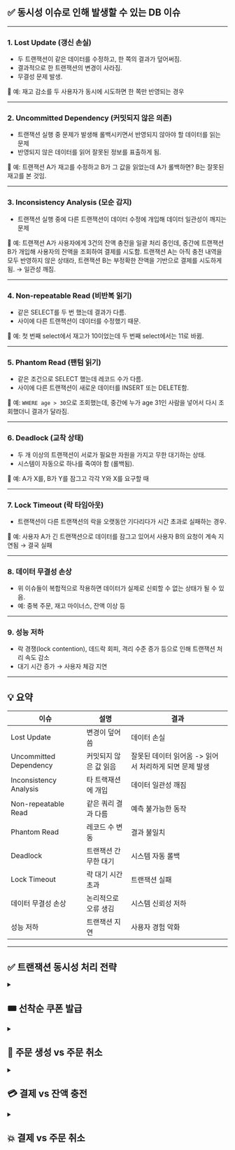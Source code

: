 ## ✅ 동시성 이슈로 인해 발생할 수 있는 **DB 이슈**

---

### 1. **Lost Update (갱신 손실)**

- 두 트랜잭션이 같은 데이터를 수정하고, 한 쪽의 결과가 덮어써짐.
- 결과적으로 한 트랜잭션의 변경이 사라짐.
- 무결성 문제 발생.

📌 예: 재고 감소를 두 사용자가 동시에 시도하면 한 쪽만 반영되는 경우

---

### 2. **Uncommitted Dependency (커밋되지 않은 의존)**

- 트랜잭션 실행 중 문제가 발생해 롤백시키면서 반영되지 않아야 할 데이터를 읽는 문제
- 반영되지 않은 데이터를 읽어 잘못된 정보를 표출하게 됨.

📌 예: 트랜잭션 A가 재고를 수정하고 B가 그 값을 읽었는데 A가 롤백하면? B는 잘못된 재고를 본 것임.

---

### 3. **Inconsistency Analysis (모순 감지)**

- 트랜잭션 실행 중에 다른 트랜잭션이 데이터 수정에 개입해 데이터 일관성이 깨지는 문제

📌 예: 트랜잭션 A가 사용자에게 3건의 잔액 충전을 일괄 처리 중인데, 중간에 트랜잭션 B가 개입해 사용자의 잔액을 조회하여 결제를 시도함. 트랜잭션 A는 아직 충전 내역을 모두 반영하지 않은 상태라, 트랜잭션 B는 부정확한 잔액을 기반으로 결제를 시도하게 됨. → 일관성 깨짐.

---

### 4. **Non-repeatable Read (비반복 읽기)**

- 같은 SELECT를 두 번 했는데 결과가 다름.
- 사이에 다른 트랜잭션이 데이터를 수정했기 때문.

📌 예: 첫 번째 select에서 재고가 10이었는데 두 번째 select에서는 11로 바뀜.

---

### 5. **Phantom Read (팬텀 읽기)**

- 같은 조건으로 SELECT 했는데 레코드 수가 다름.
- 사이에 다른 트랜잭션이 새로운 데이터를 INSERT 또는 DELETE함.

📌 예: `WHERE age > 30`으로 조회했는데, 중간에 누가 age 31인 사람을 넣어서 다시 조회했더니 결과가 달라짐.

---

### 6. **Deadlock (교착 상태)**

- 두 개 이상의 트랜잭션이 서로가 필요한 자원을 가지고 무한 대기하는 상태.
- 시스템이 자동으로 하나를 죽여야 함 (롤백됨).

📌 예: A가 X를, B가 Y를 잠그고 각각 Y와 X를 요구할 때

---

### 7. **Lock Timeout (락 타임아웃)**

- 트랜잭션이 다른 트랜잭션의 락을 오랫동안 기다리다가 시간 초과로 실패하는 경우.

📌 예: 사용자 A가 긴 트랜잭션으로 데이터를 잠그고 있어서 사용자 B의 요청이 계속 지연됨 → 결국 실패

---

### 8. **데이터 무결성 손상**

- 위 이슈들이 복합적으로 작용하면 데이터가 실제로 신뢰할 수 없는 상태가 될 수 있음.
- 예: 중복 주문, 재고 마이너스, 잔액 이상 등

---

### 9. **성능 저하**

- 락 경쟁(lock contention), 데드락 회피, 격리 수준 증가 등으로 인해 트랜잭션 처리 속도 감소
- 대기 시간 증가 → 사용자 체감 지연

---

## 💡 요약

| 이슈 | 설명 | 결과 |
| --- | --- | --- |
| Lost Update | 변경이 덮어씀 | 데이터 손실 |
| Uncommitted Dependency | 커밋되지 않은 값 읽음 | 잘못된 데이터 읽어옴 -> 읽어서 처리하게 되면 문제 발생 |
| Inconsistency Analysis | 타 트랙재션에 개입 | 데이터 일관성 깨짐 |
| Non-repeatable Read | 같은 쿼리 결과 다름 | 예측 불가능한 동작 |
| Phantom Read | 레코드 수 변동 | 결과 불일치 |
| Deadlock | 트랜잭션 간 무한 대기 | 시스템 자동 롤백 |
| Lock Timeout | 락 대기 시간 초과 | 트랜잭션 실패 |
| 데이터 무결성 손상 | 논리적으로 오류 생김 | 시스템 신뢰성 저하 |
| 성능 저하 | 트랜잭션 지연 | 사용자 경험 악화 |

---

## ✅ 트랜잭션 동시성 처리 전략

<details>

<summary><h2>🎟️ 선착순 쿠폰 발급</h2></summary>

## 📌 개요

선착순으로 제한된 수량의 쿠폰을 사용자에게 발급할 때, **동시성 이슈**를 방지하여 **정확한 수량만큼만 발급되도록** 동시성 처리 전략을 정의한다.

---

## 🔄 프로세스

```
[잔여 수량 확인 → 수량 차감 → 쿠폰 발급]
```

---

## 🗂️ 대상 테이블

| 프로세스 | 대상 테이블 |
| --- | --- |
| 잔여 수량 확인 | `COUPON` |
| 수량 차감 | `COUPON` |
| 쿠폰 발급 | `COUPON_ISSUED_INFO(insert)` |

---

## ⚠️ 동시성 시나리오 분석

| 시나리오 | 기대 동작 |
| --- | --- |
| 발급 제한 갯수 내 요청 | 총 30개, 20명 요청 → 20명 발급, 10개 남음 |
| 발급 제한 갯수 초과 요청 | 총 30개, 100명 요청 → 30명 발급, 70명 실패 |

---

## 🔐 락 전략

| 대상 | 락 방식 | 적용 예시 |
| --- | --- | --- |
| `COUPON` | 비관적 락 (`PESSIMISTIC_WRITE`) | `@Lock(LockModeType.PESSIMISTIC_WRITE)` 사용 |

```java
@Lock(LockModeType.PESSIMISTIC_WRITE)
Coupon findByCouponId(Long couponId);
```

---

## 🧩 설계 근거

| 항목 | 설명 |
| --- | --- |
| 🔁 트랜잭션 단위 | 매우 짧음 (단일 update), 락 점유 시간 매우 짧음 |
| 🔐 락 필요 이유 | 잔여 쿠폰 수량 확인과 동시에 락을 걸어 **정합성 유지 → 초과 발급 방지** |
| ⚠️ 낙관적 락의 한계 | 동시 요청 100건 시, 1건 성공 + 99건 실패 → 재시도 유도 → DB 부하 증가 |
| 🎯 비관적 락 장점 | 경합 시 대기 상태 진입 → 순차적으로 처리 가능 → **재시도 없이 안정적 발급 처리 가능** |
| 🚫 실패 방지 | 잔여 수량 있음에도 충돌로 인해 발급 실패하는 **불합리한 상황 방지** |

---

## ✅ 결론

- **비관적 락**을 통해 **정확한 수량만 발급**되고, 초**과 발급 없이 정합성 보장** 가능
- 낙관적 락 기반의 충돌-재시도 방식은 **재시도 로직 필요 및 DB 부하 유발**로 인해 적합하지 않다.
- 트랜잭션이 짧고, 경합 시에도 안정적으로 동작함
- 락으로 인한 **대기 상태**는 짧은 트랜잭션으로 인해 충분히 감내할 수 있는 수준이며, **데이터 정합성 보장**이라는 측면에서 **우선 고려되어야 한다**.

</details>

<details>

<summary><h2>🛒 주문 생성 vs 주문 취소</h2></summary>

## 📌 개요

주문 생성 및 주문 취소 시 발생할 수 있는 동시성 이슈를 고려하여, **재고 및 쿠폰 처리의 락 전략**을 정의하고, **데드락 방지 및 정합성 유지**를 위한 설계 방향을 문서화한다.

---

## 🔄 프로세스

### 🟢 주문 생성

```
[쿠폰 사용 → 재고 차감 → 주문 생성]
```

### 🔴 주문 취소

```
[쿠폰 복구 → 재고 복구 → 주문 상태 변경]
```

---

## 🗂️ 대상 테이블

| 프로세스 | 대상 테이블(내부 프로세스 순서대로) |
| --- | --- |
| 주문 생성 | `COUPON_ISSUED_INFO`, `PRODUCT_OPTION`, `ORDER(insert)` |
| 주문 취소 | `COUPON_ISSUED_INFO`, `PRODUCT_OPTION`, `ORDER` |

---

## ⚠️ 동시성 시나리오 분석

| 시나리오 | 기대 동작 |
| --- | --- |
| 쿠폰 사용/복구 | 사용 가능 상태 → 사용 → 복구 → 사용 가능 상태 |
| 재고 반복 차감 | 재고 30개 → 차감 요청 2개 → 차감 요청 3개 → 재고 25개 → …. → 재고 0개 → 차감 불가 |
| 재고 반복 복구(최대 30개) | 재고 5개 →  복구 요청 2개 → 복구 요청 3개 → 재고 10개 → … → 재고 30개 → 복구 불가 |
| 재고 차감/복구 | 재고 10개 → 재고 차감 요청 → 재고 복구 요청 → 재고 10개 |

---

## ⚠️ 데드락 방지 설계

### 시나리오

- 사용자 A가 주문 생성: **상품 옵션 ID 1, 2** → 재고 차감 시도
- 사용자 B가 주문 취소: **상품 옵션 ID 2, 1** → 재고 복구 시도

```
A: SELECT ... WHERE product_option_id = 1 → LOCK
B: SELECT ... WHERE product_option_id = 2 → LOCK
A: SELECT ... WHERE product_option_id = 2 → BLOCK
B: SELECT ... WHERE product_option_id = 1 → BLOCK → 💥 데드락 발생 가능
```

### 해결 방법

- **재고 처리 시, 항상 동일한 정렬 기준으로 SELECT** (예: `option_id ASC`)
- 모든 재고를 **선 정렬 후 FOR UPDATE**로 조회하여 락 획득 순서를 통일
- 예시 쿼리:

```sql
SELECT * FROM product_option
WHERE product_option_id IN (?, ?, ...)
ORDER BY product_option_id ASC
FOR UPDATE;
```

---

## 🔐 락 설정 및 처리 전략

| 자원 | 락 전략 | 처리 방식 |
| --- | --- | --- |
| `PRODUCT_OPTION` | **비관적 락** (`FOR UPDATE`) | 충돌 시 대기 → 순차 처리 → 차감/복구 미처리 방지 |
| `COUPON_ISSUED_INFO` | **비관적 락** (`FOR UPDATE`) | 사용자별로 락 획득 후 상태 전환 |
| `ORDER` | 일반 처리 (Insert / Update) | 생성 or 상태 변경, 충돌 없음 |

```jsx
@Lock(LockModeType.PESSIMISTIC_WRITE)
Coupon findByCouponId(Long couponId);

@Lock(LockModeType.PESSIMISTIC_WRITE)
Coupon findByCouponId(Long couponId);
```

---

## 🧩 설계 근거

### 📦 재고 (PRODUCT_OPTION)

- **공유 자원**이며 동시 접근이 빈번하게 발생
- 과차감이 발생하면 재고 오류로 비즈니스 치명타
- **비관적 락을 사용하여 동시에 접근한 트랜잭션은 대기 처리**
- 트랜잭션 중 데드락 방지를 위해 **항상 정렬된 순서로 조회**

### 🎟️ 쿠폰 (COUPON_ISSUED_INFO)

- **1명의 사용자에게 귀속된 자원**으로 충돌 가능성 낮음
- 그러나 정책에 의해 **주문 상태 변경에 따라 쿠폰 상태도 정확하게 변경** 되어 정합성을 유지해야 함
    - **주문 생성**에 사용 시 **타 주문에 중복 사용 불가**, **주문 취소**에서 복구 시 **재사용 가능**
- **비관적 락을 사용하여 동시에 접근한 트랜잭션은 대기 처리**

### 📃 주문 (ORDER)

- 새로 생성되거나 상태만 변경되는 데이터
- 충돌 가능성 거의 없고, 락 불필요

---

## ✅ 결론

- **재고 및 쿠폰은 비관적 락**이 가장 합리적이며 현실적인 동시성 제어 방식이다.
- 재고 조회 시에는 항상 정렬 기준을 명확히 하여 데드락을 **사전에 방지**해야 한다.
- 이러한 구조는 충돌 시 대기 후 순차처리되어 **데이터 정합성을 유지할 수 있는 방식이다**

</details>

<details>

<summary><h2>💳 결제 vs 잔액 충전</h2></summary>

## 📌 개요

결제 및 잔액 충전 기능은 모두 사용자 잔액 (B**ALANCE** 테이블)을 갱신하는 작업이 포함되며, **동시성 제어가 필수적인 핵심 영역**이다. 본 문서에서는 결제/충전 시 발생할 수 있는 **정합성 이슈**를 방지하기 위한 DB Lock 전략을 정의한다.

---

## 📂 프로세스 정의

### 🟢 결제 (사용)

```
[잔액 차감 → 주문 상태 변경 → 결제 정보 저장]
```

### 🟡 잔액 충전

```
[잔액 증가]
```

---

## 🗂️ 대상 테이블

| 프로세스 | 대상 테이블 |
| --- | --- |
| 결제 | `BALANCE`, `ORDER`, `PAYMENT`(insert) |
| 충전 | `BALANCE` |

---

## ⚠️ 동시성 시나리오 분석

| 시나리오 | 설명 |
| --- | --- |
| 충전 + 결제 동시 처리 | 충돌 시 update 손실 위험 |
| 반복 충전 | 순서 불일치 시 정합성 오류 발생 가능 |
| 반복 결제 | 과차감 방지 필요, 순차 처리 필수 |

### 예시 상황

- 초기 잔액: **1,000원**

| 시나리오 | 결과 기대 잔액 | 이슈 가능성 |
| --- | --- | --- |
| A. 10,000원 충전 + 5,000원 사용 | `6,000원` | 충돌 가능 |
| B. 5,000원 사용 + 10,000원 충전 | `11,000원` | 충돌 가능 |
| C. 1,000원 충전 * 100회 | `100,000원` | 반복 충돌 가능 |
| D. 1,000원 사용 * 100회 (110,000원 보유 상태) | `10,000원` | 순차 처리 필요 |

### 결론

- 충전 및 사용이 동시에 발생하면 **잔액 갱신 시 update 손실이 발생할 수 있음**
- 모든 충전/사용 요청은 **정상 처리**되어야 하며, 재시도나 실패 없이 순차적으로 처리되어야 함

---

## 🔐 락 전략

| 대상 테이블 | 락 방식 | 예시 |
| --- | --- | --- |
| `BALANCE` | 비관적 락 (`FOR UPDATE`) | `@Lock(LockModeType.PESSIMISTIC_WRITE)` 사용 |

```java
@Lock(LockModeType.PESSIMISTIC_WRITE)
Balance findByUserId(Long userId);

```

---

## 🧩 설계 근거

| 항목 | 설명 |
| --- | --- |
| 🔁 트랜잭션 단위 | 충전/사용 모두 단일 비관적락 update이므로 **락 점유 시간이 짧음** |
| 🧑 사용자 별 처리 | 사용자 단위로 구분되어 **접근 경합도 낮음**, 조회 성능 저하 없음 |
| 💥 동시 update 방지 | 잔액이 동시에 갱신될 경우, **정합성 오류 (누락 or 덮어쓰기)** 발생 가능 |
| ⚠️ 낙관적 락의 한계 | 충돌 시 단순 에러 리턴 외에 **정상 처리 보장 어려움**, 재시도 로직 필요 |
| ✅ 비관적 락 장점 | 충돌 시 대기 처리되어 모든 요청이 **순차적이고 정확하게 반영**됨 |

---

## ✅ 결론

- `BALANCE` 테이블에 대해서는 **비관적 락을 적용**하는 것이 가장 신뢰성 높은 전략이다.
- 사용자 단위로 트랜잭션이 분리되어 있어 락 경합 가능성이 낮고, 트랜잭션 단위도 작아 **성능 부담이 거의 없다**.
- 낙관적 락은 에러 처리와 재시도 로직이 추가로 필요하며, 이 경우에는 오히려 **시스템 복잡도를 증가**시킬 수 있다.
- **결제 및 충전 모두 중요한 금액과 관련된 트랜잭션이므로**, 실패 없는 정합성 보장을 위해 **비관적 락을 적극 활용해야 한다**.

</details>

<details>

<summary><h2>💥 결제 vs 주문 취소</h2></summary>

## 📌 개요

결제 및 주문 취소는 **동일한 주문(ORDER)**에 대해 서로 다른 트랜잭션이 처리되는 시나리오로, 동일한 주문에 대해 **상충되는 처리를 수행**하므로, 동시에 요청이 들어올 경우 **데이터 정합성에 중대한 영향을 줄 수 있는 동시성 이슈**가 존재한다.

본 문서에서는 이러한 충돌을 방지하기 위해 **낙관적 락 기반의 제어 전략**을 정의한다.

---

## 🔄 프로세스 정의

### 🟢 결제

```
[잔액 차감 → 주문 상태 변경 → 결제 정보 저장]

```

### 🔴 주문 취소

```
[쿠포 복구 -> 재고 복구(N번 실행) -> 주문 상태 변경]
```

## 🗂️ 대상 테이블

| 프로세스 | 대상 테이블 |
| --- | --- |
| 결제 | `BALANCE`, `ORDER`, `PAYMENT`(insert) |
| 주문 취소 | `COUPON_ISSUED_INFO`, `PRODUCT_OPTION`, `ORDER` |

---

## ⚠️ 동시성 시나리오 분석

### 잠재적인 충돌 시나리오

| 시나리오 | 문제점 |
| --- | --- |
| 결제 요청 처리 → 주문 취소 요청 처리 | - 결제 완료 상태인데 재고/쿠폰이 복구됨- 잔액 차감은 남아 있음 (환불 안됨) |
| 주문 취소 요청 처리 → 결제 요청 처리 | - 주문은 이미 취소되었는데 결제는 완료됨- 무효 주문에 결제 정보가 남음 |

### 결론

- 두 요청이 **모두 처리되면 정합성 문제가 발생**
- 반드시 **하나의 트랜잭션만 성공하고, 나머지는 실패 처리**되어야 함

---

## 🔐 DB Lock 전략

| 대상 테이블 | 락 방식 | 적용 쿼리 예시 |
| --- | --- | --- |
| `ORDER` | **낙관적 락 (Optimistic Lock)** | `@Version` 컬럼 활용 (JPA 등) |

```java
// JPA Repository 예시
@Lock(LockModeType.OPTIMISTIC)
Order findByOrderId(Long orderId);
```

- `ORDER` 테이블에 `version` 필드를 추가하고, update 시 해당 버전 조건으로 동시성 제어 수행

---

## 🧩 설계 근거

| 항목 | 설명                                                          |
| --- |-------------------------------------------------------------|
| 🔁 충돌 가능성 | 동일한 주문 건에 대해 결제와 취소가 **거의 동시에 요청될 수 있음**                    |
| 🚫 동시 처리 문제 | 두 요청이 모두 처리되면 **잔액, 재고, 쿠폰** 정합성 붕괴                         |
| 🧩 처리 방식 차이 | 같은 테이블을 수정하지만, **비즈니스 로직이 상이하므로 상호 양립 불가**                  |
| 🔄 낙관적 락 적합성 | 충돌 시점에 하나의 요청만 update 성공, 나머지는 실패 처리 가능                     |
| ✅ 실패 처리 허용 | 실패 시 재시도 또는 사용자 안내를 통해 처리 가능                                |
| ⚖️ 비관적 락은 왜 아닌가? | 불필요한 락 경합, 락 대기, 트랜잭션 지연 가능성이 높음,주문마다 단건 처리이므로 낙관적 락이 더 효율적 |

---

## ✅ 결론

- 결제와 주문 취소는 같은 주문 데이터를 갱신하지만, **논리적으로 상충되는 처리**를 수행한다.
- 이로 인해, 동시 요청 시 반드시 **하나의 트랜잭션만 성공 처리되어야 하며**, 나머지는 **낙관적 락 실패를 통해 에러 처리**되어야 한다.
- `ORDER` 테이블에 `version` 기반의 **낙관적 락을 적용**함으로써 정합성을 유지하고, **데이터 충돌에 대한 안전한 보호 장치**를 마련할 수 있다.

</details>